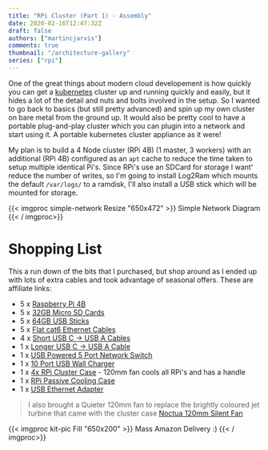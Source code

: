 ```yaml
---
title: "RPi Cluster (Part 1) - Assembly"
date: 2020-02-16T12:47:32Z
draft: false
authors: ["martincjarvis"]
comments: true
thumbnail: "/architecture-gallery"
series: ["rpi"]
---
```

One of the great things about modern cloud developement is how quickly you can get a [kubernetes](https://kubernetes.io/) cluster up and running quickly and easily, but it hides a lot of the detail and nuts and bolts involved in the setup.  So I wanted to go back to basics (but still pretty advanced) and spin up my own cluster on bare metal from the ground up.  It would also be pretty cool to have a portable plug-and-play cluster which you can plugin into a network and start using it.  A portable kubernetes cluster appliance as it were!

My plan is to build a 4 Node cluster (RPi 4B) (1 master, 3 workers) with an additional (RPi 4B) configured as an `apt` cache to reduce the time taken to setup multiple identical Pi's.  Since RPi's use an SDCard for storage I want' reduce the number of writes, so I'm going to install Log2Ram which mounts the default `/var/logs/` to a ramdisk, I'll also install a USB stick which will be mounted for storage.

{{< imgproc simple-network Resize "650x472" >}}
Simple Network Diagram
{{< / imgproc>}}


# Shopping List

This a run down of the bits that I purchased, but shop around as I ended up with lots of extra cables and took advantage of seasonal offers.  These are affiliate links:

* 5 x [Raspberry Pi 4B](https://amzn.to/3266Uta)
* 5 x [32GB Micro SD Cards](https://amzn.to/2SCrSN6) 
* 5 x [64GB USB Sticks](https://amzn.to/37A60q9)
* 5 x [Flat cat6 Ethernet Cables](https://amzn.to/3bPZHC8)
* 4 x [Short USB C -> USB A Cables](https://amzn.to/2STN4NH)
* 1 x [Longer USB C -> USB A Cable](https://amzn.to/2uVr7G1)
* 1 x [USB Powered 5 Port Network Switch](https://amzn.to/2vLmkXA)
* 1 x [10 Port USB Wall Charger](https://amzn.to/39Gpf2s)
* 1 x [4x RPi Cluster Case](https://amzn.to/3bQugr5) - 120mm fan cools all RPi's and has a handle
* 1 x [RPi Passive Cooling Case](https://amzn.to/39OoKUn)
* 1 x [USB Ethernet Adapter](https://amzn.to/2SYK1nt)

> I also brought a Quieter 120mm fan to replace the brightly coloured jet turbine that came with the cluster case [Noctua 120mm Silent Fan](https://amzn.to/2uMHmFu)

{{< imgproc kit-pic Fill "650x200" >}}
Mass Amazon Delivery :)
{{< / imgproc>}}



